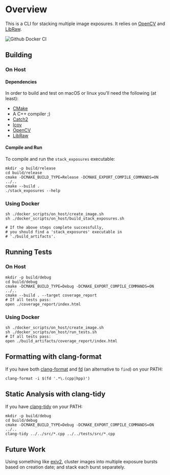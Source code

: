 # Overview

This is a CLI for stacking multiple image exposures.  It relies on [OpenCV](https://docs.opencv.org/4.5.5/) and [LibRaw](https://www.libraw.org/docs/API-CXX.html).

![Github Docker CI](https://github.com/mchapman87501/stack_exposures/actions/workflows/docker-image.yml/badge.svg)

## Building

### On Host

#### Dependencies

In order to build and test on macOS or linux you'll need the following (at least):
* [CMake](https://www.cmake.org)
* A C++ compiler ;)
* [Catch2](https://github.com/catchorg/Catch2)
* [lcov](https://github.com/linux-test-project/lcov.git)
* [OpenCV](https://docs.opencv.org/4.5.5/) 
* [LibRaw](https://www.libraw.org/docs/API-CXX.html)

#### Compile and Run

To compile and run the `stack_exposures` executable:
```shell
mkdir -p build/release
cd build/release
cmake -DCMAKE_BUILD_TYPE=Release -DCMAKE_EXPORT_COMPILE_COMMANDS=ON ../..
cmake --build .
./stack_exposures --help
```

### Using Docker

```shell
sh ./docker_scripts/on_host/create_image.sh
sh ./docker_scripts/on_host/build_stack_exposures.sh

# If the above steps complete successfully,
# you should find a 'stack_exposures' executable in 
# './build_artifacts'.
```



## Running Tests

### On Host

```shell
mkdir -p build/debug
cd build/debug
cmake -DCMAKE_BUILD_TYPE=Debug -DCMAKE_EXPORT_COMPILE_COMMANDS=ON ../..
cmake --build . --target coverage_report
# If all tests pass:
open ./coverage_report/index.html
```

### Using Docker

```shell
sh ./docker_scripts/on_host/create_image.sh
sh ./docker_scripts/on_host/run_tests.sh
# If all tests pass:
open ./build_artifacts/coverage_report/index.html
```

## Formatting with clang-format

If you have both [clang-format](https://clang.llvm.org/docs/ClangFormat.html) and [fd](https://github.com/sharkdp/fd.git) (an alternative to `find`) on your PATH:

```shell
clang-format -i $(fd '.*\.(cpp|hpp)')
```

## Static Analysis with clang-tidy

If you have [clang-tidy](https://clang.llvm.org/extra/clang-tidy/) on your PATH:

```shell
mkdir -p build/debug
cd build/debug
cmake -DCMAKE_BUILD_TYPE=Debug -DCMAKE_EXPORT_COMPILE_COMMANDS=ON ../..
clang-tidy ../../src/*.cpp ../../tests/src/*.cpp
```


## Future Work

Using something like [exiv2](https://exiv2.org), cluster images into multiple exposure bursts based on creation date; and stack each burst separately.